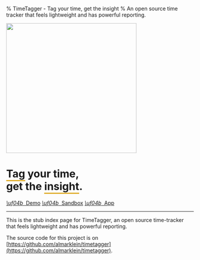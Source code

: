 % TimeTagger - Tag your time, get the insight
% An open source time tracker that feels lightweight and has powerful reporting.

<img src='timetagger_wd.svg' width='350px' />
<h1 class='normalfont'><span style='border-bottom: 3px solid #DEAA22;'>Tag</span> your time,<br>get the <span style='border-bottom: 3px solid  #DEAA22;'>insight</span>.</h1>

<style>
main a.ctabutton {
    display: inline-block;
    border: none;
    border-radius: 4px;
    background: #fff;
    padding: 1em;
    box-shadow: 0px 2px 4px rgba(0, 0, 0, 0.4);
    transition: box-shadow 0.1s;
    font-size: 120%;
    margin: 0.5em;
}
main a.ctabutton:hover {
    text-decoration: none;
    box-shadow: 0px 4px 8px rgba(0, 0, 0, 0.4);
}

</style>

<div>
    <a href='app/demo' class='ctabutton'>
        <i class='fas'>\uf04b</i>&nbsp;&nbsp;Demo</a>
    <a href='app/sandbox' class='ctabutton'>
        <i class='fas'>\uf04b</i>&nbsp;&nbsp;Sandbox</a>
    <a href='app/' class='ctabutton'>
        <i class='fas'>\uf04b</i>&nbsp;&nbsp;App</a>
</div>

----

This is the stub index page for TimeTagger,
an open source time-tracker that feels lightweight and has powerful reporting.

The source code for this project is on
[https://github.com/almarklein/timetagger](https://github.com/almarklein/timetagger).
